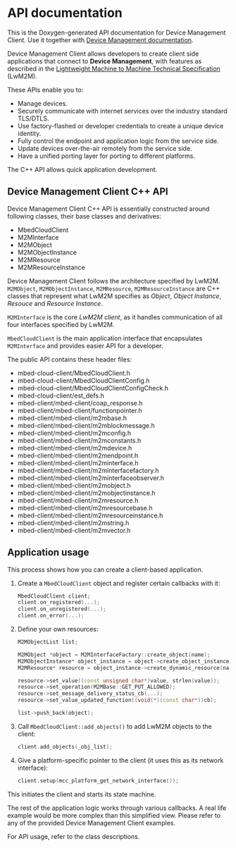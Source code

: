 # API documentation

This is the Doxygen-generated API documentation for Device Management Client.
Use it together with [Device Management documentation](../connecting/index.html).

Device Management Client allows developers to create client side applications that connect to **Device Management**, with features as described in the [Lightweight Machine to Machine Technical Specification](http://www.openmobilealliance.org/release/LightweightM2M/V1_0-20170208-A/OMA-TS-LightweightM2M-V1_0-20170208-A.pdf) (LwM2M).

These APIs enable you to:

- Manage devices.
- Securely communicate with internet services over the industry standard TLS/DTLS.
- Use factory-flashed or developer credentials to create a unique device identity.
- Fully control the endpoint and application logic from the service side.
- Update devices over-the-air remotely from the service side.
- Have a unified porting layer for porting to different platforms.

The C++ API allows quick application development.

## Device Management Client C++ API

Device Management Client C++ API is essentially constructed around following classes, their base classes and derivatives:

* MbedCloudClient
* M2MInterface
* M2MObject
* M2MObjectInstance
* M2MResource
* M2MResourceInstance

Device Management Client follows the architecture specified by LwM2M.
`M2MObject`, `M2MObjectInstance`, `M2MResource`, `M2MResourceInstance` are C++ classes that represent what LwM2M specifies as *Object*, *Object Instance*, *Resouce* and *Resource Instance*.

`M2MInterface` is the core *LwM2M client*, as it handles communication of all four interfaces specified by LwM2M.

`MbedCloudClient` is the main application interface that encapsulates `M2MInterface` and provides easier API for a developer.

The public API contains these header files:

* mbed-cloud-client/MbedCloudClient.h
* mbed-cloud-client/MbedCloudClientConfig.h
* mbed-cloud-client/MbedCloudClientConfigCheck.h
* mbed-cloud-client/est_defs.h
* mbed-client/mbed-client/coap_response.h
* mbed-client/mbed-client/functionpointer.h
* mbed-client/mbed-client/m2mbase.h
* mbed-client/mbed-client/m2mblockmessage.h
* mbed-client/mbed-client/m2mconfig.h
* mbed-client/mbed-client/m2mconstants.h
* mbed-client/mbed-client/m2mdevice.h
* mbed-client/mbed-client/m2mendpoint.h
* mbed-client/mbed-client/m2minterface.h
* mbed-client/mbed-client/m2minterfacefactory.h
* mbed-client/mbed-client/m2minterfaceobserver.h
* mbed-client/mbed-client/m2mobject.h
* mbed-client/mbed-client/m2mobjectinstance.h
* mbed-client/mbed-client/m2mresource.h
* mbed-client/mbed-client/m2mresourcebase.h
* mbed-client/mbed-client/m2mresourceinstance.h
* mbed-client/mbed-client/m2mstring.h
* mbed-client/mbed-client/m2mvector.h

## Application usage

This process shows how you can create a client-based application.

1. Create a `MbedCloudClient` object and register certain callbacks with it:

    ```.cpp
    MbedCloudClient client;
    client.on_registered(...);
    client.on_unregistered(...);
    client.on_error(...);
    ```

1. Define your own resources:

    ```.cpp
    M2MObjectList list;

    M2MObject *object = M2MInterfaceFactory::create_object(name);
    M2MObjectInstance* object_instance = object->create_object_instance(instance_id);
    M2MResource* resource = object_instance->create_dynamic_resource(name, resource_type, data_type, observable);

    resource->set_value((const unsigned char*)value, strlen(value));
    resource->set_operation(M2MBase::GET_PUT_ALLOWED);
    resource->set_message_delivery_status_cb(...);
    resource->set_value_updated_function((void(*)(const char*))cb);

    list->push_back(object);
    ```

1. Call `MbedCloudClient::add_objects()` to add LwM2M objects to the client:

    ```.cpp
    client.add_objects(_obj_list);
    ```

1. Give a platform-specific pointer to the client (it uses this as its network interface):

    ```.cpp
    client.setup(mcc_platform_get_network_interface());
    ```

  This initiates the client and starts its state machine.


The rest of the application logic works through various callbacks. A real life example would be more complex than this simplified view.
Please refer to any of the provided Device Management Client examples.

For API usage, refer to the class descriptions.
